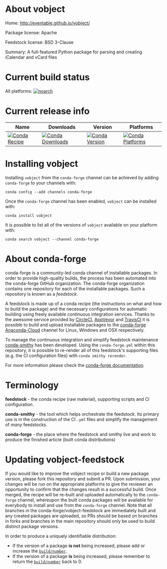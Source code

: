 About vobject
=============

Home: http://eventable.github.io/vobject/

Package license: Apache

Feedstock license: BSD 3-Clause

Summary: A full-featured Python package for parsing and creating iCalendar and vCard files



Current build status
====================

All platforms:
[![noarch](https://img.shields.io/circleci/project/github/conda-forge/vobject-feedstock/master.svg?label=noarch)](https://circleci.com/gh/conda-forge/vobject-feedstock)

Current release info
====================

| Name | Downloads | Version | Platforms |
| --- | --- | --- | --- |
| [![Conda Recipe](https://img.shields.io/badge/recipe-vobject-green.svg)](https://anaconda.org/conda-forge/vobject) | [![Conda Downloads](https://img.shields.io/conda/dn/conda-forge/vobject.svg)](https://anaconda.org/conda-forge/vobject) | [![Conda Version](https://img.shields.io/conda/vn/conda-forge/vobject.svg)](https://anaconda.org/conda-forge/vobject) | [![Conda Platforms](https://img.shields.io/conda/pn/conda-forge/vobject.svg)](https://anaconda.org/conda-forge/vobject) |

Installing vobject
==================

Installing `vobject` from the `conda-forge` channel can be achieved by adding `conda-forge` to your channels with:

```
conda config --add channels conda-forge
```

Once the `conda-forge` channel has been enabled, `vobject` can be installed with:

```
conda install vobject
```

It is possible to list all of the versions of `vobject` available on your platform with:

```
conda search vobject --channel conda-forge
```


About conda-forge
=================

conda-forge is a community-led conda channel of installable packages.
In order to provide high-quality builds, the process has been automated into the
conda-forge GitHub organization. The conda-forge organization contains one repository
for each of the installable packages. Such a repository is known as a *feedstock*.

A feedstock is made up of a conda recipe (the instructions on what and how to build
the package) and the necessary configurations for automatic building using freely
available continuous integration services. Thanks to the awesome service provided by
[CircleCI](https://circleci.com/), [AppVeyor](http://www.appveyor.com/)
and [TravisCI](https://travis-ci.org/) it is possible to build and upload installable
packages to the [conda-forge](https://anaconda.org/conda-forge)
[Anaconda-Cloud](http://docs.anaconda.org/) channel for Linux, Windows and OSX respectively.

To manage the continuous integration and simplify feedstock maintenance
[conda-smithy](http://github.com/conda-forge/conda-smithy) has been developed.
Using the ``conda-forge.yml`` within this repository, it is possible to re-render all of
this feedstock's supporting files (e.g. the CI configuration files) with ``conda smithy rerender``.

For more information please check the [conda-forge documentation](https://conda-forge.org/docs/).

Terminology
===========

**feedstock** - the conda recipe (raw material), supporting scripts and CI configuration.

**conda-smithy** - the tool which helps orchestrate the feedstock.
                   Its primary use is in the construction of the CI ``.yml`` files
                   and simplify the management of *many* feedstocks.

**conda-forge** - the place where the feedstock and smithy live and work to
                  produce the finished article (built conda distributions)


Updating vobject-feedstock
==========================

If you would like to improve the vobject recipe or build a new
package version, please fork this repository and submit a PR. Upon submission,
your changes will be run on the appropriate platforms to give the reviewer an
opportunity to confirm that the changes result in a successful build. Once
merged, the recipe will be re-built and uploaded automatically to the
`conda-forge` channel, whereupon the built conda packages will be available for
everybody to install and use from the `conda-forge` channel.
Note that all branches in the conda-forge/vobject-feedstock are
immediately built and any created packages are uploaded, so PRs should be based
on branches in forks and branches in the main repository should only be used to
build distinct package versions.

In order to produce a uniquely identifiable distribution:
 * If the version of a package **is not** being increased, please add or increase
   the [``build/number``](http://conda.pydata.org/docs/building/meta-yaml.html#build-number-and-string).
 * If the version of a package **is** being increased, please remember to return
   the [``build/number``](http://conda.pydata.org/docs/building/meta-yaml.html#build-number-and-string)
   back to 0.